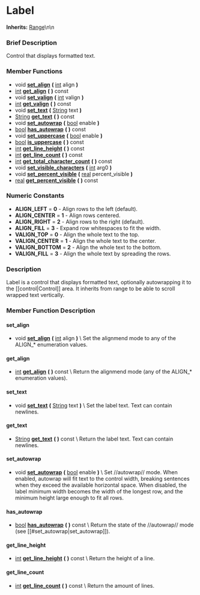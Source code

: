 #  Label  
**Inherits:** [Range](class_range)\\n\\n
###  Brief Description  
Control that displays formatted text.

###  Member Functions 
  * void  **[set_align](#set_align)**  **(** [int](class_int) align  **)**
  * [int](class_int)  **[get_align](#get_align)**  **(** **)** const
  * void  **[set_valign](#set_valign)**  **(** [int](class_int) valign  **)**
  * [int](class_int)  **[get_valign](#get_valign)**  **(** **)** const
  * void  **[set_text](#set_text)**  **(** [String](class_string) text  **)**
  * [String](class_string)  **[get_text](#get_text)**  **(** **)** const
  * void  **[set_autowrap](#set_autowrap)**  **(** [bool](class_bool) enable  **)**
  * [bool](class_bool)  **[has_autowrap](#has_autowrap)**  **(** **)** const
  * void  **[set_uppercase](#set_uppercase)**  **(** [bool](class_bool) enable  **)**
  * [bool](class_bool)  **[is_uppercase](#is_uppercase)**  **(** **)** const
  * [int](class_int)  **[get_line_height](#get_line_height)**  **(** **)** const
  * [int](class_int)  **[get_line_count](#get_line_count)**  **(** **)** const
  * [int](class_int)  **[get_total_character_count](#get_total_character_count)**  **(** **)** const
  * void  **[set_visible_characters](#set_visible_characters)**  **(** [int](class_int) arg0  **)**
  * void  **[set_percent_visible](#set_percent_visible)**  **(** [real](class_real) percent_visible  **)**
  * [real](class_real)  **[get_percent_visible](#get_percent_visible)**  **(** **)** const

###  Numeric Constants  
  * **ALIGN_LEFT** = **0** - Align rows to the left (default).
  * **ALIGN_CENTER** = **1** - Align rows centered.
  * **ALIGN_RIGHT** = **2** - Align rows to the right (default).
  * **ALIGN_FILL** = **3** - Expand row whitespaces to fit the width.
  * **VALIGN_TOP** = **0** - Align the whole text to the top.
  * **VALIGN_CENTER** = **1** - Align the whole text to the center.
  * **VALIGN_BOTTOM** = **2** - Align the whole text to the bottom.
  * **VALIGN_FILL** = **3** - Align the whole text by spreading the rows.

###  Description  
Label is a control that displays formatted text, optionally autowrapping it to the [[control|Control]] area. It inherits from range to be able to scroll wrapped text vertically.

###  Member Function Description  

#### <a name="set_align">set_align</a>
  * void  **[set_align](#set_align)**  **(** [int](class_int) align  **)**
\\
Set the alignmend mode to any of the ALIGN_* enumeration values.

#### <a name="get_align">get_align</a>
  * [int](class_int)  **[get_align](#get_align)**  **(** **)** const
\\
Return the alignmend mode (any of the ALIGN_* enumeration values).

#### <a name="set_text">set_text</a>
  * void  **[set_text](#set_text)**  **(** [String](class_string) text  **)**
\\
Set the label text. Text can contain newlines.

#### <a name="get_text">get_text</a>
  * [String](class_string)  **[get_text](#get_text)**  **(** **)** const
\\
Return the label text. Text can contain newlines.

#### <a name="set_autowrap">set_autowrap</a>
  * void  **[set_autowrap](#set_autowrap)**  **(** [bool](class_bool) enable  **)**
\\
Set //autowrap// mode. When enabled, autowrap will fit text to the control width, breaking sentences when they exceed the available horizontal space. When disabled, the label minimum width becomes the width of the longest row, and the minimum height large enough to fit all rows.

#### <a name="has_autowrap">has_autowrap</a>
  * [bool](class_bool)  **[has_autowrap](#has_autowrap)**  **(** **)** const
\\
Return the state of the //autowrap// mode (see [[#set_autowrap|set_autowrap]]).

#### <a name="get_line_height">get_line_height</a>
  * [int](class_int)  **[get_line_height](#get_line_height)**  **(** **)** const
\\
Return the height of a line.

#### <a name="get_line_count">get_line_count</a>
  * [int](class_int)  **[get_line_count](#get_line_count)**  **(** **)** const
\\
Return the amount of lines.
